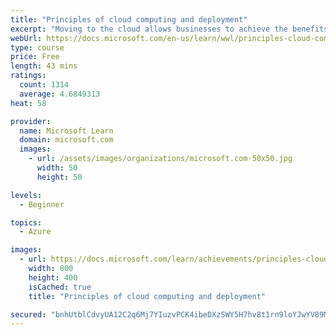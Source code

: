 ```yaml
---
title: "Principles of cloud computing and deployment"
excerpt: "Moving to the cloud allows businesses to achieve the benefits of digital transformation.  This module will help you understand what it means to move to the cloud and the benefits you can gain."
webUrl: https://docs.microsoft.com/en-us/learn/wwl/principles-cloud-computing-dynamics-365-deployment/
type: course
price: Free
length: 43 mins
ratings:
  count: 1314
  average: 4.6849313
heat: 58

provider:
  name: Microsoft Learn
  domain: microsoft.com
  images:
    - url: /assets/images/organizations/microsoft.com-50x50.jpg
      width: 50
      height: 50

levels:
  - Beginner

topics:
  - Azure

images:
  - url: https://docs.microsoft.com/learn/achievements/principles-cloud-computing-deployment-social.png
    width: 800
    height: 400
    isCached: true
    title: "Principles of cloud computing and deployment"

secured: "bnhUtblCdvyUA12C2q6Mj7YIuzvPCK4ibeDXzSWY5H7hv8t1rn9loYJwYV89Mf1QLF7TExJ7raQSjuK5epx6iAzYiO5o+S6BhDisMBpdArF4tOmDvFUF2bkdrD727JMxSI1epUcMT7r6rh175/bpILQXz2JeK7ueXnRPbKbWuaiDfAt/co4Hrgu84FlWfjRLg6kTqI2GovABnB1nthL0YrrlJUuuZ8aaHLML0Ze1nEvTFRcbXCGPnzR67ypd68MxriZ5O1Y7lDWwBbm0AmyeQu0EhmfpH9281MOP+cxL2as61K5CgAtPn/K2ipgwewrJPk6yMvpHF/cNYXtt/cT0WOj1DKBw9wuzMz0Ai36qcxhAqeCqXRy2EQ65IVMlpOlT0scBw8+5qPDXblrLf5dttw==;Vkihh9fJSWaJRCxj/DbjiQ=="
---
```


